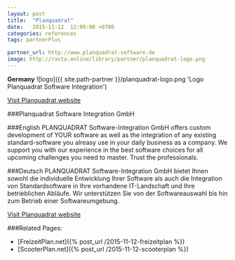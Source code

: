 ```yaml
---
layout: post
title:  "Planquadrat"
date:   2015-11-12  12:00:00 +0700
categories: references
tags: partnerPlus

partner_url: http://www.planquadrat-software.de
image: http://rasta.online/library/partner/planquadrat-logo.png
---
```

**Germany**
![logo]({{ site.path-partner }}/planquadrat-logo.png 'Logo Planquadrat Software Integration')

<!--more-->

[Visit Planquadrat website ]({{page.partner_url}})

###Planquadrat Software Integration GmbH

###English
PLANQUADRAT Software-Integration GmbH offers custom development of YOUR software as well as the integration of any existing standard-software you alreasy use in your daily business as a company. We support you with our experience in the best software choices for all upcoming challenges you need to master. Trust the professionals.

###Deutsch
PLANQUADRAT Software-Integration GmbH bietet Ihnen sowohl die individuelle Entwicklung Ihrer Software als auch die Integration von Standardsoftware in Ihre vorhandene IT-Landschaft und Ihre betrieblichen Abläufe. Wir unterstützen Sie von der Softwareauswahl bis hin zum Betrieb einer Softwareumgebung. 

[Visit Planquadrat website ]({{page.partner_url}})

###Related Pages:

* [FreizeitPlan.net]({% post_url /2015-11-12-freizeitplan %})
* [ScooterPlan.net]({% post_url /2015-11-12-scooterplan %})

